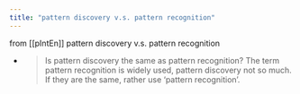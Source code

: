 ```yaml
---
title: "pattern discovery v.s. pattern recognition"
---
```


from [[pIntEn]]
pattern discovery v.s. pattern recognition
- > Is pattern discovery the same as pattern recognition? The term pattern recognition is widely used, pattern discovery not so much. If they are the same, rather use ‘pattern recognition’.
